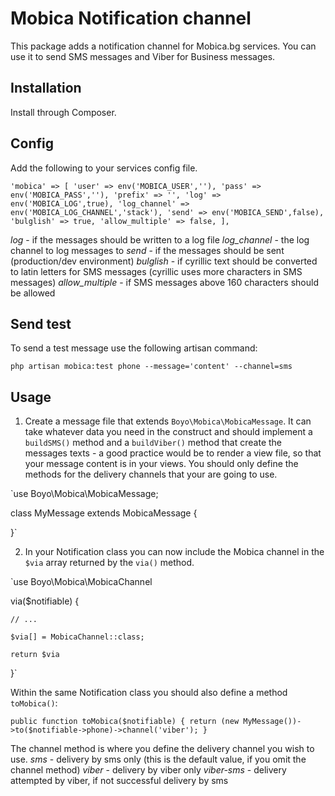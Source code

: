 # Mobica Notification channel

This package adds a notification channel for Mobica.bg services. You can use it to send SMS messages and Viber for Business messages.

## Installation

Install through Composer.

## Config

Add the following to your services config file.

`'mobica' => [
	'user' => env('MOBICA_USER',''),
	'pass' => env('MOBICA_PASS',''),
	'prefix' => '',
	'log' => env('MOBICA_LOG',true),
	'log_channel' => env('MOBICA_LOG_CHANNEL','stack'),
	'send' => env('MOBICA_SEND',false),
	'bulglish' => true,
	'allow_multiple' => false,
],`

*log* - if the messages should be written to a log file
*log_channel* - the log channel to log messages to
*send* - if the messages should be sent (production/dev environment)
*bulglish* - if cyrillic text should be converted to latin letters for SMS messages (cyrillic uses more characters in SMS messages)
*allow_multiple* - if SMS messages above 160 characters should be allowed

## Send test

To send a test message use the following artisan command:

`php artisan mobica:test phone --message='content' --channel=sms`

## Usage

1. Create a message file that extends `Boyo\Mobica\MobicaMessage`. It can take whatever data you need in the construct and should implement a `buildSMS()` method and a `buildViber()` method that create the messages texts - a good practice would be to render a view file, so that your message content is in your views. You should only define the methods for the delivery channels that your are going to use. 

`use Boyo\Mobica\MobicaMessage;

class MyMessage extends MobicaMessage 
{
	
}`

2. In your Notification class you can now include the Mobica channel in the `$via` array returned by the `via()` method.

`use Boyo\Mobica\MobicaChannel

via($notifiable) 
{
	
	// ...
	
	$via[] = MobicaChannel::class;
	
	return $via 
	
}`

Within the same Notification class you should also define a method `toMobica()`:

`public function toMobica($notifiable)
{
	return (new MyMessage())->to($notifiable->phone)->channel('viber');
}`

The channel method is where you define the delivery channel you wish to use. 
*sms* - delivery by sms only (this is the default value, if you omit the channel method)
*viber* - delivery by viber only
*viber-sms* - delivery attempted by viber, if not successful delivery by sms

